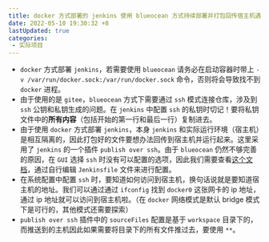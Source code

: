 ```yaml
---
title: docker 方式部署的 jenkins 使用 blueocean 方式持续部署并打包回传宿主机遇到的坑一览
date: 2022-05-10 19:30:32 +8
lastUpdated: true
categories:
 - 实际项目
---
```

- `docker` 方式部署 `jenkins`，若需要使用 `blueocean` 请务必在启动容器时带上 `-v /var/run/docker.sock:/var/run/docker.sock` 命令，否则将会导致找不到 `docker` 进程。
- 由于使用的是 `gitee`，`blueocean` 方式下需要通过 `ssh` 模式连接仓库，涉及到 `ssh` 公钥和私钥生成的问题。在 `jenkins` 中配置 `ssh` 的私钥时切记！要将私钥文件中的**所有内容**（包括开始的第一行和最后一行）复制进去。
- 由于使用 `docker` 方式部署 `jenkins`，本身 `jenkins` 和实际运行环境（宿主机）是相互隔离的，因此打包好的文件要想办法回传到宿主机并运行起来。这里采用了 `jenkins` 的一个插件 `publish over ssh`。由于 `blueocean` 仍然不够完善的原因，在 `GUI` 选择     `ssh` 时没有可以配置的选项，因此我们需要查看[这个文档](https://www.jenkins.io/doc/pipeline/steps/publish-over-ssh/#publish-over-ssh)，通过自行编辑 `Jenkinsfile` 文件来进行配置。
- 在系统配置中配置 `ssh` 时，要知道如何访问到宿主机，换句话说就是要知道宿主机的地址。我们可以通过通过 `ifconfig` 找到 `docker0` 这张网卡的 ip 地址，通过 ip 地址就可以访问到宿主机啦。（在 `docker` 网络模式是默认 bridge 模式下是可行的，其他模式还需要探索）
- `publish over ssh` 插件中的 `sourceFiles` 配置是基于 `workspace` 目录下的，而推送到的主机因此如果需要将目录下的所有文件推过去，要使用 `**`。